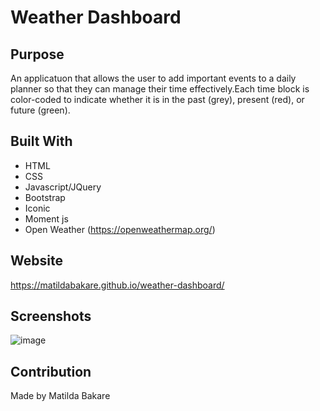 # Weather Dashboard

## Purpose
An applicatuon that allows the user to add important events to a daily planner so that they can manage their time effectively.Each time block is color-coded to indicate whether it is in the past (grey), present (red), or future (green).

## Built With
* HTML
* CSS
* Javascript/JQuery
* Bootstrap
* Iconic
* Moment js
* Open Weather (https://openweathermap.org/)

## Website
https://matildabakare.github.io/weather-dashboard/

## Screenshots
![image](assets/images/website-image.PNG)

## Contribution
Made by Matilda Bakare
